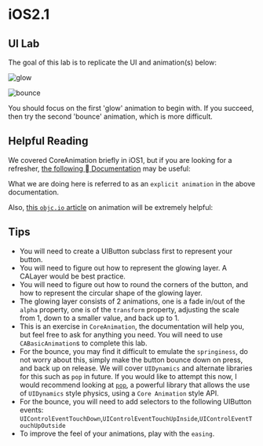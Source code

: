 iOS2.1
============

UI Lab
------------

The goal of this lab is to replicate the UI and animation(s) below:

![glow](http://media.giphy.com/media/AxVvkbUFU8TKvxTXQ4/giphy.gif)

![bounce](http://media.giphy.com/media/AxVvjUDlPrj5qw9jiw/giphy.gif)

You should focus on the first 'glow' animation to begin with. If you succeed, then try the second 'bounce' animation, which is more difficult.

Helpful Reading
------------

We covered CoreAnimation briefly in iOS1, but if you are looking for a refresher, [the following  Documentation](https://developer.apple.com/library/ios/documentation/Cocoa/Conceptual/CoreAnimation_guide/CreatingBasicAnimations/CreatingBasicAnimations.html#//apple_ref/doc/uid/TP40004514-CH3-SW3) may be useful:

What we are doing here is referred to as an `explicit animation` in the above documentation.

Also, [this `objc.io` article](http://www.objc.io/issue-12/animations-explained.html) on animation will be extremely helpful:

Tips
------------

- You will need to create a UIButton subclass first to represent your button. 
- You will need to figure out how to represent the glowing layer. A CALayer would be best practice.
- You will need to figure out how to round the corners of the button, and how to represent the circular shape of the glowing layer.
- The glowing layer consists of 2 animations, one is a fade in/out of the `alpha` property, one is of the `transform` property, adjusting the scale from 1, down to a smaller value, and back up to 1.
- This is an exercise in `CoreAnimation`, the documentation will help you, but feel free to ask for anything you need. You will need to use `CABasicAnimation`s to complete this lab.
- For the bounce, you may find it difficult to emulate the `springiness`, do not worry about this, simply make the button bounce down on press, and back up on release. We will cover `UIDynamics` and alternate libraries for this such as `pop` in future. If you would like to attempt this now, I would recommend looking at [`pop`](https://github.com/facebook/pop), a powerful library that allows the use of `UIDynamics` style physics, using a `Core Animation` style API.
- For the bounce, you will need to add selectors to the following UIButton events: `UIControlEventTouchDown`,`UIControlEventTouchUpInside`,`UIControlEventTouchUpOutside`
- To improve the feel of your animations, play with the `easing`.

